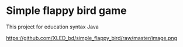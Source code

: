 # Simple flappy bird game

This project for education syntax Java 

https://github.com/XLED_bd/simple_flappy_bird/raw/master/image.png
